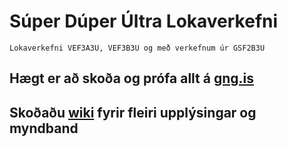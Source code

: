 # Súper Dúper Últra Lokaverkefni
```Lokaverkefni VEF3A3U, VEF3B3U og með verkefnum úr GSF2B3U```

## Hægt er að skoða og prófa allt á [gng.is](https://gng.is/)

## Skoðaðu [wiki](https://github.com/GudniNatan/Super_Duper_Ultra_Lokaverkefni/wiki) fyrir fleiri upplýsingar og myndband
